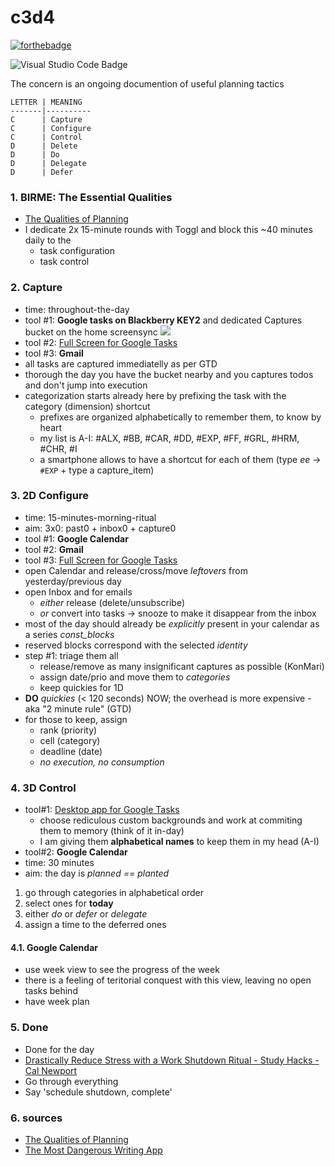 # c3d4
[![forthebadge](https://forthebadge.com/images/badges/just-plain-nasty.svg)](https://forthebadge.com)

![Visual Studio Code Badge](https://img.shields.io/badge/Visual%20Studio%20Code-007ACC?logo=visualstudiocode&logoColor=fff&style=flat)

The concern is an ongoing documention of useful planning tactics

```
LETTER | MEANING
-------|----------
C      | Capture
C      | Configure
C      | Control
D      | Delete
D      | Do
D      | Delegate
D      | Defer
```

### 1. BIRME: The Essential Qualities
* [The Qualities of Planning](..\productivity\2021-03-18-The-Qualities-of-Planning.md)
* I dedicate 2x 15-minute rounds with Toggl and block this ~40 minutes daily to the
    - task configuration
    - task control

### 2. Capture
* time: throughout-the-day
* tool #1: **Google tasks on Blackberry KEY2** and dedicated Captures bucket on the home screensync
    ![](../assets/img003051.png)
* tool #2: [Full Screen for Google Tasks][#2]
* tool #3: **Gmail** 
* all tasks are captured immediatelly as per GTD
* thorough the day you have the bucket nearby and you captures todos and don't jump into execution
* categorization starts already here by prefixing the task with the category (dimension) shortcut
    - prefixes are organized alphabetically to remember them, to know by heart
    - my list is A-I: #ALX, #BB, #CAR, #DD, #EXP, #FF, #GRL, #HRM, #CHR, #I
    - a smartphone allows to have a shortcut for each of them (type *ee* → `#EXP` + type a capture_item)

### 3. 2D Configure 
* time: 15-minutes-morning-ritual
* aim: 3x0: past0 + inbox0 + capture0
* tool #1: **Google Calendar**
* tool #2: **Gmail**
* tool #3: [Full Screen for Google Tasks][#2]
* open Calendar and release/cross/move _leftovers_ from yesterday/previous day
* open Inbox and for emails
    - _either_ release (delete/unsubscribe)
    - _or_ convert into tasks → snooze to make it disappear from the inbox
* most of the day should already be _explicitly_ present in your calendar as a series *const_blocks*
* reserved blocks correspond with the selected _identity_ 
* step #1: triage them all
    - release/remove as many insignificant captures as possible (KonMari)
    - assign date/prio and move them to _categories_
    - keep quickies for 1D
* **DO** *quickies* (< 120 seconds) NOW; the overhead is more expensive - aka "2 minute rule" (GTD)
* for those to keep, assign
    - rank (priority)
    - cell (category)
    - deadline (date)
    - _no execution, no consumption_

### 4. 3D Control
* tool#1: [Desktop app for Google Tasks][#1]
    - choose rediculous custom backgrounds and work at commiting them to memory (think of it in-day)
    - I am giving them **alphabetical names** to keep them in my head (A-I)
* tool#2: **Google Calendar**
* time: 30 minutes
* aim: the day is _planned == planted_

1. go through categories in alphabetical order
2. select ones for **today**
3. either *do* or *defer* or *delegate*
4. assign a time to the deferred ones

#### 4.1. Google Calendar
* use week view to see the progress of the week
* there is a feeling of teritorial conquest with this view, leaving no open tasks behind
* have week plan

### 5. Done
* Done for the day
* [Drastically Reduce Stress with a Work Shutdown Ritual - Study Hacks - Cal Newport](https://www.calnewport.com/blog/2009/06/08/drastically-reduce-stress-with-a-work-shutdown-ritual/)
* Go through everything
* Say 'schedule shutdown, complete'

### 6. sources
* [The Qualities of Planning](..\productivity\2021-03-18-The-Qualities-of-Planning.md)
* [The Most Dangerous Writing App](https://www.squibler.io/dangerous-writing-prompt-app)

[#1]: https://chrome.google.com/webstore/detail/desktop-app-for-google-ta/lpofefdiokgmcdnnaigddelnfamkkghi
[#2]: https://chrome.google.com/webstore/detail/full-screen-for-google-ta/ndbaejgcaecffnhlmdghchfehkflgfkj
[#3]: https://www.squibler.io/dangerous-writing-prompt-app
[#4]: https://tim.blog/2015/01/15/morning-pages/